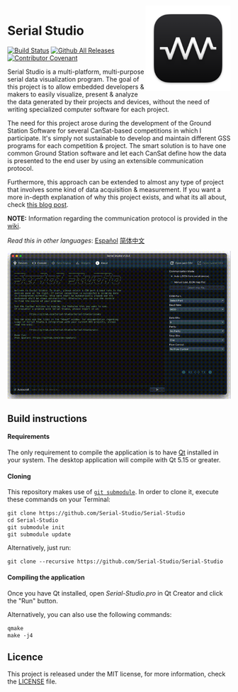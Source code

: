 <a href="#">
    <img width="192px" height="192px" src="doc/icon.png" align="right" />
</a>

# Serial Studio

[![Build Status](https://github.com/Serial-Studio/Serial-Studio/workflows/Build/badge.svg)](https://github.com/Serial-Studio/Serial-Studio/actions/)
[![Github All Releases](https://img.shields.io/github/downloads/Serial-Studio/Serial-Studio/total.svg)](https://github.com/Serial-Studio/Serial-Studio/releases/)
[![Contributor Covenant](https://img.shields.io/badge/Contributor%20Covenant-v2.0%20adopted-ff69b4.svg)](CODE_OF_CONDUCT.md)

Serial Studio is a multi-platform, multi-purpose serial data visualization program. The goal of this project is to allow embedded developers & makers to easily visualize, present & analyze the data generated by their projects and devices, without the need of writing specialized computer software for each project.

The need for this project arose during the development of the Ground Station Software for several CanSat-based competitions in which I participate. It's simply not sustainable to develop and maintain different GSS programs for each competition & project. The smart solution is to have one common Ground Station software and let each CanSat define how the data is presented to the end user by using an extensible communication protocol.

Furthermore, this approach can be extended to almost any type of project that involves some kind of data acquisition & measurement. If you want a more in-depth explanation of why this project exists, and what its all about, check [this blog post](https://www.alex-spataru.com/blog/introducing-serial-studio).

**NOTE:** Information regarding the communication protocol is provided in the [wiki](https://github.com/Serial-Studio/Serial-Studio/wiki/Communication-Protocol).

*Read this in other languages*: [Español](README_ES.md) [简体中文](README_ZH.md)

![Software usage](doc/app-usage.gif)

## Build instructions

#### Requirements

The only requirement to compile the application is to have [Qt](http://www.qt.io/download-open-source/) installed in your system. The desktop application will compile with Qt 5.15 or greater.

#### Cloning

This repository makes use of [`git submodule`](https://git-scm.com/book/en/v2/Git-Tools-Submodules). In order to clone it, execute these commands on your Terminal:

	git clone https://github.com/Serial-Studio/Serial-Studio
	cd Serial-Studio
	git submodule init
	git submodule update

Alternatively, just run:

	git clone --recursive https://github.com/Serial-Studio/Serial-Studio

#### Compiling the application

Once you have Qt installed, open *Serial-Studio.pro* in Qt Creator and click the "Run" button.

Alternatively, you can also use the following commands:

	qmake
	make -j4

## Licence

This project is released under the MIT license, for more information, check the [LICENSE](LICENSE.md) file.



